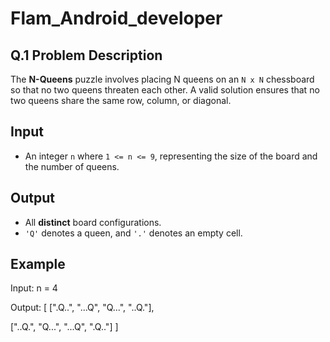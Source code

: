 # Flam_Android_developer



## Q.1 Problem Description
The **N-Queens** puzzle involves placing N queens on an `N x N` chessboard so that no two queens threaten each other. A valid solution ensures that no two queens share the same row, column, or diagonal.

## Input
- An integer `n` where `1 <= n <= 9`, representing the size of the board and the number of queens.

## Output
- All **distinct** board configurations.
- `'Q'` denotes a queen, and `'.'` denotes an empty cell.

## Example
Input: n = 4

Output:
[
  [".Q..",
   "...Q",
   "Q...",
   "..Q."],

  ["..Q.",
   "Q...",
   "...Q",
   ".Q.."]
]



